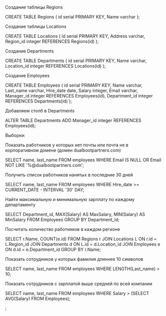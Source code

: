 Создание таблицы Regions

CREATE TABLE Regions (
  id serial PRIMARY KEY,
  Name varchar
);

Создание таблицы Locations

CREATE TABLE Locations (
  id serial PRIMARY KEY,
  Address varchar,
  Region_id integer REFERENCES Regions(id)
);

Создание Departments

CREATE TABLE Departments (
  id serial PRIMARY KEY,
  Name varchar,
  Location_id integer REFERENCES Locations(id)
);

Создание Employees

CREATE TABLE Employees (
  id serial PRIMARY KEY,
  Name varchar,
  Last_name varchar,
  Hire_date date,
  Salary integer,
  Email varchar,
  Manager_id integer REFERENCES Employees(id),
  Department_id integer REFERENCES Departments(id)
);

Добавляем столб в Departments

ALTER TABLE Departments
ADD Manager_id integer REFERENCES Employees(id);

Выборки:

Показать работников у которых нет почты или почта не в корпоративном домене (домен dualbootpartners.com)

SELECT name, last_name
FROM employees
WHERE Email IS NULL OR Email NOT LIKE '%@dualbootpartners.com';

Получить список работников нанятых в последние 30 дней

SELECT name, last_name
FROM employees
WHERE Hire_date >= CURRENT_DATE - INTERVAL '30' DAY;

Найти максимальную и минимальную зарплату по каждому департаменту

SELECT Department_id, MAX(Salary) AS MaxSalary, MIN(Salary) AS MinSalary
FROM Employees
GROUP BY Department_id;

Посчитать количество работников в каждом регионе

SELECT r.Name, COUNT(e.id)
FROM Regions r
JOIN Locations L ON r.id = L.Region_id
JOIN Departments d ON L.id = d.Location_id
JOIN Employees e ON d.id = e.Department_id
GROUP BY r.Name;

Показать сотрудников у которых фамилия длиннее 10 символов

SELECT name, last_name
FROM employees
WHERE LENGTH(Last_name) > 10;

Показать сотрудников с зарплатой выше средней по всей компании

SELECT name, last_name
FROM employees
WHERE Salary > (SELECT AVG(Salary) FROM Employees);

;
